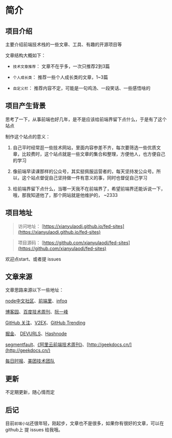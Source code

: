 # 简介


## 项目介绍

  主要介绍前端技术栈的一些文章、工具、有趣的开源项目等

  文章结构大概如下：

  * `技术文章推荐`： 文章不在乎多，一次只推荐2到3篇

  * `个人成长类`： 推荐一些个人成长类的文章，1~3篇

  * `自定义栏`： 推荐内容不定，可能是一句鸡汤、一段笑话、一些感悟啥的


## 项目产生背景

思考了一下，从事前端也好几年，是不是应该给前端界留下点什么，于是有了这个站点

制作这个站点的意义：

1. 自己平时经常逛一些技术网站，里面内容参差不齐，每次要筛选一些优质文章，比较费时，这个站点就是一些文章的集合和整理，方便他人，也方便自己的学习

2. 像前端早读课那样的公众号，其实挺佩服运营者的，每天坚持发公众号。所以，这个站点督促自己坚持做一件有意义的事，同时也督促自己学习

3. 给前端界留下点什么，当哪一天我不在前端界了，希望前端界还能诉说一下，哦，那我知道他了，那个网站就是他维护的， ~2333


## 项目地址

> 访问地址： [https://xianyulaodi.github.io/fed-sites](https://xianyulaodi.github.io/fed-sites)

> 项目源码： [https://github.com/xianyulaodi/fed-sites](https://github.com/xianyulaodi/fed-sites)

欢迎点start、或者提 issues


## 文章来源

文章思路来源以下一些地址：

[node中文社区](https://cnodejs.org/)、[前端里](http://www.yyyweb.com/)、[infoq](https://www.infoq.cn)

[博客园](https://www.cnblogs.com/)、[百度技术周刊](http://fex.baidu.com/)、[阮一峰](http://www.ruanyifeng.com/blog/)

[GitHub 关注](https://github.com/)、[V2EX](https://www.v2ex.com/)、[GitHub Trending](https://github.com/trending)

[掘金](https://juejin.im/)、 [DEVURLS](https://devurls.com/)、[Hashnode](https://hashnode.com/)

[segmentfault](https://segmentfault.com/)、[《阿里云前端技术周刊》](https://github.com/aliyunfe/weekly)、[http://geekdocs.cn/](http://geekdocs.cn/)

[每日时报](https://wubaiqing.github.io/zaobao/)、[美团技术团队](https://tech.meituan.com/)


## 更新

不定期更新，随心情而定

## 后记

目前`前端小站`还很年轻，刚起步，文章也不是很多，如果你有很好的文章，可以在 github上 提 issues 给我哦。
 


